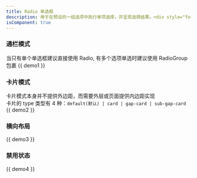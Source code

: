 ```yaml
---
title: Radio 单选框
description: 用于在预设的一组选项中执行单项选择，并呈现选择结果。<div style="font-size:28px;font-family:DIN-Medium;color:#0052d9;padding:8px 12px;border-radius:10px;background:#d9e1ff;display:inline-block;">^1.0.0</div>
isComponent: true
---
```


### 通栏模式

当只有单个单选框建议直接使用 Radio, 有多个选项单选时建议使用 RadioGroup 包裹
{{ demo1 }}

### 卡片模式

卡片模式本身并不提供外边距，而需要外层或页面提供内边距实现
<br/>
卡片的 type 类型有 4 种：`default(默认) | card | gap-card | sub-gap-card`
{{ demo2 }}

### 横向布局

{{ demo3 }}

### 禁用状态

{{ demo4 }}

